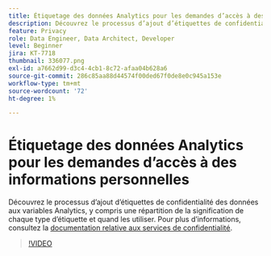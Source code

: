 ```yaml
---
title: Étiquetage des données Analytics pour les demandes d’accès à des informations personnelles
description: Découvrez le processus d’ajout d’étiquettes de confidentialité des données aux variables Analytics, y compris une répartition de la signification de chaque type d’étiquette et quand les utiliser.
feature: Privacy
role: Data Engineer, Data Architect, Developer
level: Beginner
jira: KT-7718
thumbnail: 336077.png
exl-id: a7662d99-d3c4-4cb1-8c72-afaa04b628a6
source-git-commit: 286c85aa88d44574f00ded67f0de8e0c945a153e
workflow-type: tm+mt
source-wordcount: '72'
ht-degree: 1%

---
```


# Étiquetage des données Analytics pour les demandes d’accès à des informations personnelles

Découvrez le processus d’ajout d’étiquettes de confidentialité des données aux variables Analytics, y compris une répartition de la signification de chaque type d’étiquette et quand les utiliser. Pour plus d’informations, consultez la [documentation relative aux services de confidentialité](https://experienceleague.adobe.com/docs/experience-platform/privacy/home.html?lang=fr).

>[!VIDEO](https://video.tv.adobe.com/v/336077?learn=on&enablevpops)
